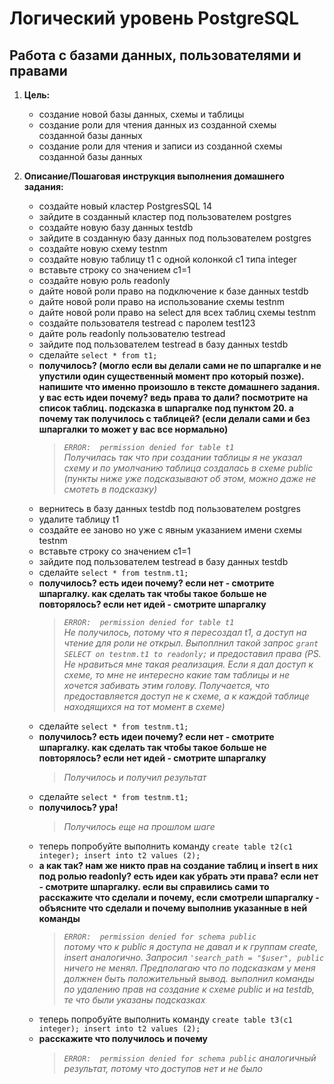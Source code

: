 # Логический уровень PostgreSQL 
## Работа с базами данных, пользователями и правами

1. <b>Цель:</b>
    * создание новой базы данных, схемы и таблицы
    * создание роли для чтения данных из созданной схемы созданной базы данных
    * создание роли для чтения и записи из созданной схемы созданной базы данных

1. <b>Описание/Пошаговая инструкция выполнения домашнего задания:</b></br>
    * создайте новый кластер PostgresSQL 14
    * зайдите в созданный кластер под пользователем postgres
    * создайте новую базу данных testdb
    * зайдите в созданную базу данных под пользователем postgres
    * создайте новую схему testnm
    * создайте новую таблицу t1 с одной колонкой c1 типа integer
    * вставьте строку со значением c1=1
    * создайте новую роль readonly
    * дайте новой роли право на подключение к базе данных testdb
    * дайте новой роли право на использование схемы testnm
    * дайте новой роли право на select для всех таблиц схемы testnm
    * создайте пользователя testread с паролем test123
    * дайте роль readonly пользователю testread
    * зайдите под пользователем testread в базу данных testdb
    * сделайте `select * from t1;`
    * <b>получилось? (могло если вы делали сами не по шпаргалке и не упустили один существенный момент про который позже).
    напишите что именно произошло в тексте домашнего задания.
    у вас есть идеи почему? ведь права то дали?
    посмотрите на список таблиц.
    подсказка в шпаргалке под пунктом 20.
    а почему так получилось с таблицей? (если делали сами и без шпаргалки то может у вас все нормально)</b>
      > <i>`ERROR:  permission denied for table t1`</br>
      > Получилась так что при создании таблицы я не указал схему и по умолчанию таблица создалась в схеме public (пункты ниже уже подсказывают об этом, можно даже не смотеть в подсказку)</i>
    * вернитесь в базу данных testdb под пользователем postgres
    * удалите таблицу t1
    * создайте ее заново но уже с явным указанием имени схемы testnm
    * вставьте строку со значением c1=1
    * зайдите под пользователем testread в базу данных testdb
    * сделайте `select * from testnm.t1;`
    * <b>получилось? есть идеи почему? если нет - смотрите шпаргалку. как сделать так чтобы такое больше не повторялось? если нет идей - смотрите шпаргалку</b>
      > <i>`ERROR:  permission denied for table t1`</br>
      > Не получилось, потому что я пересоздал t1, а доступ на чтение для роли не открыл.
      > Выпоплнил такой запрос `grant SELECT on testnm.t1 to readonly;` и предоставил права
      > (PS. Не нравиться мне такая реализация. Если я дал доступ к схеме, то мне не интересно какие там таблицы и не хочется забивать этим голову. Получается, что предоставляется доступ не к схеме, а к каждой таблице находящихся на тот момент в схеме)</i>
    * сделайте `select * from testnm.t1;`
    * <b>получилось? есть идеи почему? если нет - смотрите шпаргалку. как сделать так чтобы такое больше не повторялось? если нет идей - смотрите шпаргалку</b>
      > <i>Получилось и получил результат</i>
    * сделайте `select * from testnm.t1;`
    * <b>получилось? ура!</b>
      > <i>Получилось еще на прошлом шаге</i>
    * теперь попробуйте выполнить команду `create table t2(c1 integer); insert into t2 values (2);`
    * <b>а как так? нам же никто прав на создание таблиц и insert в них под ролью readonly? есть идеи как убрать эти права? если нет - смотрите шпаргалку. если вы справились сами то расскажите что сделали и почему, если смотрели шпаргалку - объясните что сделали и почему выполнив указанные в ней команды</b>
      > <i>`ERROR:  permission denied for schema public`</br>
      > потому что к public я доступа не давал и к группам create, insert аналогично.
      > Запросил `'search_path = "$user", public` ничего не менял. Предполагаю что по подсказкам у меня должнен быть положительный вывод.
      > выполнил команды по удалению прав на создание к схеме public и на testdb, те что были указаны подсказках</i>
    * теперь попробуйте выполнить команду `create table t3(c1 integer); insert into t2 values (2);`
    * <b>расскажите что получилось и почему</b>
      > <i>`ERROR:  permission denied for schema public` аналогичный результат, потому что доступов нет и не было</i>